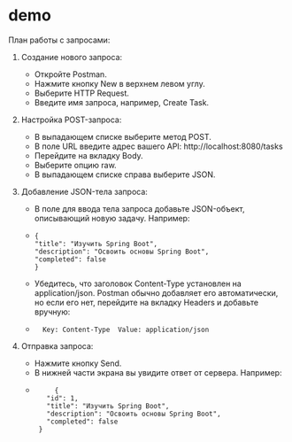 # demo

План работы с запросами:

1)  Создание нового запроса:
    - Откройте Postman.
    - Нажмите кнопку New в верхнем левом углу.
    - Выберите HTTP Request.
    - Введите имя запроса, например, Create Task.

2) Настройка POST-запроса:
    - В выпадающем списке выберите метод POST.
    - В поле URL введите адрес вашего API:
      http://localhost:8080/tasks
    - Перейдите на вкладку Body.
    - Выберите опцию raw.
    - В выпадающем списке справа выберите JSON.

3) Добавление JSON-тела запроса:
    - В поле для ввода тела запроса добавьте JSON-объект, описывающий новую задачу. Например:
    -     {
          "title": "Изучить Spring Boot",
          "description": "Освоить основы Spring Boot",
          "completed": false
          }

    - Убедитесь, что заголовок Content-Type установлен на application/json. Postman обычно добавляет его автоматически, но если его нет, перейдите на вкладку Headers и добавьте вручную:
    -       Key: Content-Type  Value: application/json

4) Отправка запроса:
     - Нажмите кнопку Send.
     - В нижней части экрана вы увидите ответ от сервера. Например:
     -          {
              "id": 1,
              "title": "Изучить Spring Boot",
              "description": "Освоить основы Spring Boot",
              "completed": false
            }
